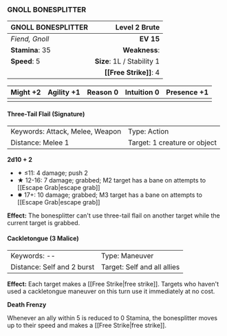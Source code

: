 ### GNOLL BONESPLITTER

| GNOLL BONESPLITTER |          **Level 2 Brute** |
| :----------------- | -------------------------: |
| *Fiend, Gnoll*     |                  **EV 15** |
| **Stamina**: 35    |              **Weakness**: |
| **Speed**: 5       | **Size**: 1L / Stability 1 |
|                    |     **[[Free Strike]]**: 4 |

| **Might** +2 | **Agility** +1 | **Reason** 0 | **Intuition** 0 | **Presence** +1 |
| ------------ | -------------- | ------------ | --------------- | --------------- |
|              |                |              |                 |                 |

#### Three-Tail Flail (Signature)

|                                 |                              |
| :------------------------------ | :--------------------------- |
| Keywords: Attack, Melee, Weapon | Type: Action                 |
| Distance: Melee 1               | Target: 1 creature or object |

**2d10 + 2**

- ✦ ≤11: 4 damage; push 2
- ★ 12-16: 7 damage; grabbed; M2 target has a bane on attempts to [[Escape Grab|escape grab]]
- ✸ 17+: 10 damage; grabbed; M3 target has a bane on attempts to [[Escape Grab|escape grab]]

**Effect:** The bonesplitter can't use three-tail flail on another target while the current target is grabbed.

#### Cackletongue (3 Malice)

|                            |                             |
| :------------------------- | :-------------------------- |
| Keywords: --               | Type: Maneuver              |
| Distance: Self and 2 burst | Target: Self and all allies |

**Effect:** Each target makes a [[Free Strike|free strike]]. Targets who haven't used a cackletongue maneuver on this turn use it immediately at no cost.

**Death Frenzy**

Whenever an ally within 5 is reduced to 0 Stamina, the bonesplitter moves up to their speed and makes a [[Free Strike|free strike]].
